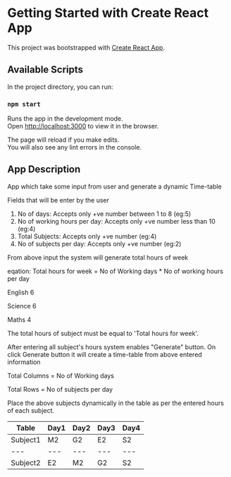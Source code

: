 # Getting Started with Create React App

This project was bootstrapped with [Create React App](https://github.com/facebook/create-react-app).

## Available Scripts

In the project directory, you can run:

### `npm start`

Runs the app in the development mode.\
Open [http://localhost:3000](http://localhost:3000) to view it in the browser.

The page will reload if you make edits.\
You will also see any lint errors in the console.

## App Description

App which take some input from user and generate a dynamic Time-table


Fields that will be enter by the user


1. No of days: Accepts only +ve number between 1 to 8 (eg:5)
2. No of working hours per day: Accepts only +ve number less than 10 (eg:4)
3. Total Subjects: Accepts only +ve number (eg:4)
4. No of subjects per day: Accepts only +ve number (eg:2)


From above input the system will generate total hours of week


eqation: Total hours for week = No of Working days *  No of working hours per day


English             6

Science             6

Maths               4



The total hours of subject must be equal to 'Total hours for week'.


After entering all subject's hours system enables "Generate" button. On click Generate button it will create a time-table from above entered information


Total Columns = No of Working days

Total Rows = No of subjects per day


Place the above subjects dynamically in the table as per the entered hours of each subject.


Table | Day1 | Day2 | Day3 | Day4 | 
--- | --- | --- | --- |--- |
Subject1 | M2 | G2 | E2 | S2 | E2
--- | --- | --- | --- |--- |
Subject2 | E2 | M2 | G2 | S2 | S2

